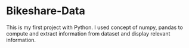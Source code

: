 # Bikeshare-Data
This is my first project with Python. I used concept of numpy, pandas to compute and extract information from dataset and display relevant information.
